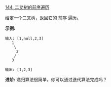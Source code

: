 [144. 二叉树的前序遍历](https://leetcode-cn.com/problems/binary-tree-preorder-traversal/)


给定一个二叉树，返回它的 前序 遍历。

**示例:**
```
输入: [1,null,2,3]
   1
    \
     2
    /
   3 

输出: [1,2,3]
```
**进阶:** 递归算法很简单，你可以通过迭代算法完成吗？
